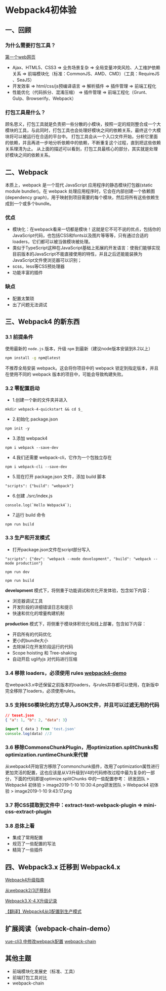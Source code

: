 # Webpack4初体验

## 一、回顾

### 为什么需要打包工具？
[第一个web网页](https://www.w3.org/History/19921103-hypertext/hypertext/WWW/TheProject.html)
* Ajax、HTML5、CSS3 => 业务场景复杂 => 全局变量冲突风险、人工维护依赖关系 => 前端模块化（标准：CommonJS、AMD、CMD）（工具：RequireJS 、SeaJS）
* 开发效率 => html/css/js预编译语言 => 解析插件 => 插件管理 => 前端工程化
* 性能优化（代码拆分、混淆压缩） => 插件管理 => 前端工程化（Grunt、Gulp、Browserify、Webpack）

### 打包工具是什么？
顾名思义，打包工具就是负责把一些分散的小模块，按照一定的规则整合成一个大模块的工具，与此同时，打包工具也会处理好模块之间的依赖关系，最终这个大模块将可以被运行在合适的平台中。
打包工具会从一个入口文件开始，分析它里面的依赖，并且再进一步地分析依赖中的依赖，不断重复这个过程，直到把这些依赖关系理清为止。
从上面的描述可以看到，打包工具最核心的部分，其实就是处理好模块之间的依赖关系。

## 二、Webpack
本质上，webpack 是一个现代 JavaScript 应用程序的静态模块打包器(static module bundler)。在 webpack 处理应用程序时，它会在内部创建一个依赖图(dependency graph)，用于映射到项目需要的每个模块，然后将所有这些依赖生成到一个或多个bundle。

### 优点
* 模块化：在webpack看来一切都是模块！这就是它不可不说的优点，包括你的JavaScript代码，也包括CSS和fonts以及图片等等等，只有通过合适的loaders，它们都可以被当做模块被处理。
* 类似于TypeScript这种在JavaScript基础上拓展的开发语言：使我们能够实现目前版本的JavaScript不能直接使用的特性，并且之后还能能装换为JavaScript文件使浏览器可以识别；
* scss，less等CSS预处理器
* 功能丰富的插件

### 缺点
* 配置太繁琐
* 出了问题无法调试

## 三、Webpack4 的新东西

### 3.1 前提条件
使用最新的 `node.js` 版本，升级 `npm` 到最新（建议node版本安装到8.2以上）

``` bash
npm install -g npm@latest
```

不推荐全局安装 webpack。这会将你项目中的 webpack 锁定到指定版本，并且在使用不同的 webpack 版本的项目中，可能会导致构建失败。

### 3.2 零配置启动

* 1.创建一个新的文件夹并进入
``` dash
mkdir webpack-4-quickstart && cd $_
```

* 2.初始化 package.json
``` dash
npm init -y
```

* 3.添加 webpack4
``` dash
npm i webpack --save-dev
```

* 4.我们还需要 webpack-cli，它作为一个包独立存在
``` dash
npm i webpack-cli --save-dev
```

* 5.现在打开 package.json 文件，添加 build 脚本
``` dash
"scripts": {"build": "webpack"}
```

* 6.创建 ./src/index.js
``` dash
console.log(`Hello Webpack4`);
```

* 7.运行 build 命令
``` dash
npm run build
```

### 3.3 生产和开发模式

* 打开package.json文件在script部分写入

```
"scripts": {"dev": "webpack --mode development", "build": "webpack --mode production"}
```

```
npm run dev
```

```
npm run build
```

**development** 模式下，将侧重于功能调试和优化开发体验，包含如下内容：
* 浏览器调试工具
* 开发阶段的详细错误日志和提示
* 快速和优化的增量构建机制

**production** 模式下，将侧重于模块体积优化和线上部署，包含如下内容：
* 开启所有的代码优化
* 更小的bundle大小
* 去除掉只在开发阶段运行的代码
* Scope hoisting 和 Tree-shaking
* 自动开启 uglifyjs 对代码进行压缩

### 3.4 移除 loaders，必须使用 rules [webpack4-demo](https://github.com/kongyajie/webpack4-demo)

在webpack3.x中还保留之前版本的loaders，与rules并存都可以使用，在新版中完全移除了loaders，必须使用rules。

### 3.5 支持ES6模块化的方式导入JSON文件，并且可以过滤无用的代码

``` json
// teset.json
{ "a": 1, "b": 2, "data": 3}
```

``` javascript
import { data } from 'test.json'
console.log(data) //3
```

### 3.6 移除CommonsChunkPlugin，用optimization.splitChunks和optimization.runtimeChunk来代替

从webpack4开始官方移除了commonchunk插件，改用了optimization属性进行更加灵活的配置，这也应该是从V3升级到V4的代码修改过程中最为复杂的一部分，下面的代码即是optimize.splitChunks 中的一些配置参考：
研发团队 > Webpack4 初体验 > image2019-1-10 10:30:4.png研发团队 > Webpack4 初体验 > image2019-1-10 9:43:17.png

### 3.7 将CSS提取到文件中：extract-text-webpack-plugin => mini-css-extract-plugin

### 3.8 总体上看

* 集成了常用配置
* 规范了一些配置的写法
* 精简了一些插件

## 四、Webpack3.x 迁移到 Webpack4.x

[Webpack4升级指南](https://segmentfault.com/a/1190000014247030?utm_source=tag-newest)

[从webpack2/3迁移到4](https://webpack.js.org/migrate/4/)

[Webpack3.X-4.X升级记录](https://blog.csdn.net/qq_16559905/article/details/79404173)

[【翻译】Webpack4从0配置到生产模式](https://www.cnblogs.com/zheng-chuang/p/9129630.html)


## 扩展阅读（webpack-chain-demo）

[vue-cli3 中修改webpack配置](https://cli.vuejs.org/zh/guide/webpack.html#%E7%AE%80%E5%8D%95%E7%9A%84%E9%85%8D%E7%BD%AE%E6%96%B9%E5%BC%8F)
[webpack-chain](https://github.com/neutrinojs/webpack-chain)


## 其他主题

* 前端模块化发展史（标准、工具）
* 前端打包工具对比
* webpack-chain

